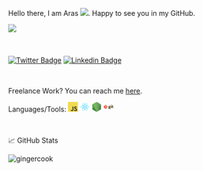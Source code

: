 Hello there, I am Aras <img src="https://media.giphy.com/media/hvRJCLFzcasrR4ia7z/giphy.gif" width="25px">. Happy to see you in my GitHub.

<!-- <p align="left"> <img src="https://komarev.com/ghpvc/?username=codecygen" alt="codecygen" /> </p> -->

<a href="https://twitter.com/codecygen" ><img src="https://img.shields.io/twitter/follow/codecygen.svg?style=social" /> </a>

<br>



[![Twitter Badge](https://img.shields.io/badge/-@codecygen-1ca0f1?style=flat-square&labelColor=1ca0f1&logo=twitter&logoColor=white&link=https://twitter.com/codecygen)](https://twitter.com/codecygen) [![Linkedin Badge](https://img.shields.io/badge/-Aras-blue?style=flat-square&logo=Linkedin&logoColor=white&link=https://www.linkedin.com/in/vahit-aras-sen-71a4229b/)](https://www.linkedin.com/in/vahit-aras-sen-71a4229b/)

<br>

Freelance Work? You can reach me <a href="https://codecygen.com/#contact">here</a>.

Languages/Tools:
<code><img height="20" src="https://raw.githubusercontent.com/github/explore/80688e429a7d4ef2fca1e82350fe8e3517d3494d/topics/javascript/javascript.png"></code>
<code><img height="20" src="https://raw.githubusercontent.com/github/explore/80688e429a7d4ef2fca1e82350fe8e3517d3494d/topics/react/react.png"></code>
<code><img height="20" src="https://raw.githubusercontent.com/github/explore/80688e429a7d4ef2fca1e82350fe8e3517d3494d/topics/nodejs/nodejs.png"></code>
<code><img height="20" src="https://raw.githubusercontent.com/github/explore/80688e429a7d4ef2fca1e82350fe8e3517d3494d/topics/git/git.png"></code>

<br>

📈 GitHub Stats

<img src="https://github-readme-stats.vercel.app/api?username=gingercook&show_icons=true&count_private=true" alt="gingercook" />
